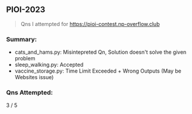 ## PIOI-2023
> Qns I attempted for https://pioi-contest.np-overflow.club

### Summary:
- cats_and_hams.py: Misintepreted Qn, Solution doesn't solve the given problem
- sleep_walking.py: Accepted
- vaccine_storage.py: Time Limit Exceeded + Wrong Outputs (May be Websites issue)

### Qns Attempted:
3 / 5
